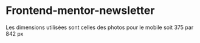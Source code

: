 # Frontend-mentor-newsletter
Les dimensions utilisées sont celles des photos pour le mobile soit 375 par 842 px
